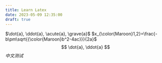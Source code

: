 ```yaml
---
title: Learn Latex
date: 2023-05-09 12:35:00
draft: true
---
```


$\dot{a}, \ddot{a}, \acute{a}, \grave{a}$
$x_{\color{Maroon}1,2}=\frac{-b\pm\sqrt{{\color{Maroon}b^2-4ac}}}{2a}$
$$
\dot{a},
\ddot{a}
$$
${中文测试}$
